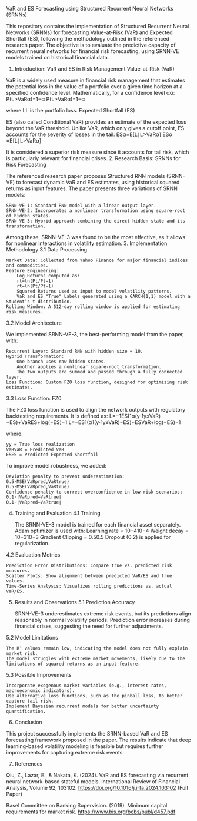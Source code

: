 VaR and ES Forecasting using Structured Recurrent Neural Networks (SRNNs)

This repository contains the implementation of Structured Recurrent Neural Networks (SRNNs) for forecasting Value-at-Risk (VaR) and Expected Shortfall (ES), following the methodology outlined in the referenced research paper. The objective is to evaluate the predictive capacity of recurrent neural networks for financial risk forecasting, using SRNN-VE models trained on historical financial data.
1. Introduction: VaR and ES in Risk Management
Value-at-Risk (VaR)

VaR is a widely used measure in financial risk management that estimates the potential loss in the value of a portfolio over a given time horizon at a specified confidence level. Mathematically, for a confidence level αα:
P(L>VaRα)=1−α
P(L>VaRα​)=1−α

where LL is the portfolio loss.
Expected Shortfall (ES)

ES (also called Conditional VaR) provides an estimate of the expected loss beyond the VaR threshold. Unlike VaR, which only gives a cutoff point, ES accounts for the severity of losses in the tail:
ESα=E[L∣L>VaRα]
ESα​=E[L∣L>VaRα​]

It is considered a superior risk measure since it accounts for tail risk, which is particularly relevant for financial crises.
2. Research Basis: SRNNs for Risk Forecasting

The referenced research paper proposes Structured RNN models (SRNN-VE) to forecast dynamic VaR and ES estimates, using historical squared returns as input features. The paper presents three variations of SRNN models:

    SRNN-VE-1: Standard RNN model with a linear output layer.
    SRNN-VE-2: Incorporates a nonlinear transformation using square-root of hidden states.
    SRNN-VE-3: Hybrid approach combining the direct hidden state and its transformation.

Among these, SRNN-VE-3 was found to be the most effective, as it allows for nonlinear interactions in volatility estimation.
3. Implementation Methodology
3.1 Data Processing

    Market Data: Collected from Yahoo Finance for major financial indices and commodities.
    Feature Engineering:
        Log Returns computed as:
        rt=ln⁡(Pt/Pt−1)
        rt​=ln(Pt​/Pt−1​)
        Squared Returns used as input to model volatility patterns.
        VaR and ES "True" Labels generated using a GARCH(1,1) model with a Student’s t-distribution.
    Rolling Window: A 512-day rolling window is applied for estimating risk measures.

3.2 Model Architecture

We implemented SRNN-VE-3, the best-performing model from the paper, with:

    Recurrent Layer: Standard RNN with hidden size = 10.
    Hybrid Transformation:
        One branch uses raw hidden states.
        Another applies a nonlinear square-root transformation.
        The two outputs are summed and passed through a fully connected layer.
    Loss Function: Custom FZ0 loss function, designed for optimizing risk estimates.

3.3 Loss Function: FZ0

The FZ0 loss function is used to align the network outputs with regulatory backtesting requirements. It is defined as:
L=−1ES(1α(y⋅1y≤VaR)−ES)+VaRES+log⁡(−ES)−1
L=−ES1​(α1​(y⋅1y≤VaR​)−ES)+ESVaR​+log(−ES)−1

where:

    yy = True loss realization
    VaRVaR = Predicted VaR
    ESES = Predicted Expected Shortfall

To improve model robustness, we added:

    Deviation penalty to prevent underestimation:
    0.5⋅MSE(VaRpred,VaRtrue)
    0.5⋅MSE(VaRpred​,VaRtrue​)
    Confidence penalty to correct overconfidence in low-risk scenarios:
    0.1⋅∣VaRpred−VaRtrue∣
    0.1⋅∣VaRpred​−VaRtrue​∣

4. Training and Evaluation
4.1 Training

    The SRNN-VE-3 model is trained for each financial asset separately.
    Adam optimizer is used with:
        Learning rate = 10−410−4
        Weight decay = 10−310−3
        Gradient Clipping = 0.50.5
    Dropout (0.2) is applied for regularization.

4.2 Evaluation Metrics

    Prediction Error Distributions: Compare true vs. predicted risk measures.
    Scatter Plots: Show alignment between predicted VaR/ES and true values.
    Time-Series Analysis: Visualizes rolling predictions vs. actual VaR/ES.

5. Results and Observations
5.1 Prediction Accuracy

    SRNN-VE-3 underestimates extreme risk events, but its predictions align reasonably in normal volatility periods.
    Prediction error increases during financial crises, suggesting the need for further adjustments.

5.2 Model Limitations

    The R² values remain low, indicating the model does not fully explain market risk.
    The model struggles with extreme market movements, likely due to the limitations of squared returns as an input feature.

5.3 Possible Improvements

    Incorporate exogenous market variables (e.g., interest rates, macroeconomic indicators).
    Use alternative loss functions, such as the pinball loss, to better capture tail risk.
    Implement Bayesian recurrent models for better uncertainty quantification.

6. Conclusion

This project successfully implements the SRNN-based VaR and ES forecasting framework proposed in the paper. The results indicate that deep learning-based volatility modeling is feasible but requires further improvements for capturing extreme risk events.

7. References

Qiu, Z., Lazar, E., & Nakata, K. (2024). VaR and ES forecasting via recurrent neural network-based stateful models.
International Review of Financial Analysis, Volume 92, 103102.
https://doi.org/10.1016/j.irfa.2024.103102
(Full Paper)

Basel Committee on Banking Supervision. (2019). Minimum capital requirements for market risk.
https://www.bis.org/bcbs/publ/d457.pdf